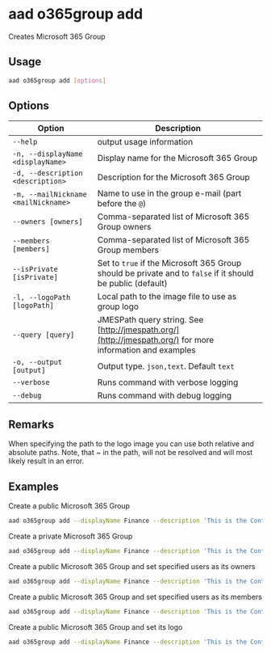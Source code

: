 # aad o365group add

Creates Microsoft 365 Group

## Usage

```sh
aad o365group add [options]
```

## Options

Option|Description
------|-----------
`--help`|output usage information
`-n, --displayName <displayName>`|Display name for the Microsoft 365 Group
`-d, --description <description>`|Description for the Microsoft 365 Group
`-m, --mailNickname <mailNickname>`|Name to use in the group e-mail (part before the `@`)
`--owners [owners]`|Comma-separated list of Microsoft 365 Group owners
`--members [members]`|Comma-separated list of Microsoft 365 Group members
`--isPrivate [isPrivate]`|Set to `true` if the Microsoft 365 Group should be private and to `false` if it should be public (default)
`-l, --logoPath [logoPath]`|Local path to the image file to use as group logo
`--query [query]`|JMESPath query string. See [http://jmespath.org/](http://jmespath.org/) for more information and examples
`-o, --output [output]`|Output type. `json,text`. Default `text`
`--verbose`|Runs command with verbose logging
`--debug`|Runs command with debug logging

## Remarks

When specifying the path to the logo image you can use both relative and absolute paths. Note, that ~ in the path, will not be resolved and will most likely result in an error.

## Examples

Create a public Microsoft 365 Group

```sh
aad o365group add --displayName Finance --description 'This is the Contoso Finance Group. Please come here and check out the latest news, posts, files, and more.' --mailNickname finance
```

Create a private Microsoft 365 Group

```sh
aad o365group add --displayName Finance --description 'This is the Contoso Finance Group. Please come here and check out the latest news, posts, files, and more.' --mailNickname finance --isPrivate true
```

Create a public Microsoft 365 Group and set specified users as its owners

```sh
aad o365group add --displayName Finance --description 'This is the Contoso Finance Group. Please come here and check out the latest news, posts, files, and more.' --mailNickname finance --owners "DebraB@contoso.onmicrosoft.com,DiegoS@contoso.onmicrosoft.com"
```

Create a public Microsoft 365 Group and set specified users as its members

```sh
aad o365group add --displayName Finance --description 'This is the Contoso Finance Group. Please come here and check out the latest news, posts, files, and more.' --mailNickname finance --members "DebraB@contoso.onmicrosoft.com,DiegoS@contoso.onmicrosoft.com"
```

Create a public Microsoft 365 Group and set its logo

```sh
aad o365group add --displayName Finance --description 'This is the Contoso Finance Group. Please come here and check out the latest news, posts, files, and more.' --mailNickname finance --logoPath images/logo.png
```
